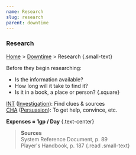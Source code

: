 ```yaml
---
name: Research
slug: research
parent: downtime
---
```

### Research
[Home](dm-operations-center) > [Downtime](downtime) > Research {.small-text}

Before they begin researching:
- Is the information available?
- How long will it take to find it?
- Is it in a book, a place or person?
{.square}

[INT](intelligence) ([Investigation](investigation)): Find clues & sources<br/>
[CHA](charisma) ([Persuasion](persuasion)): To get help, convince, etc.

**Expenses = 1gp / Day** {.text-center}

> **Sources** <br/>
> System Reference Document, p. 89<br/>
> Player's Handbook, p. 187
{.read .small-text} 